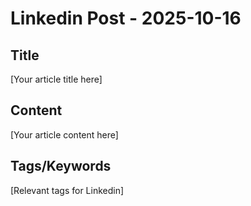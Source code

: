# Linkedin Post - 2025-10-16

## Title
[Your article title here]

## Content
[Your article content here]

## Tags/Keywords
[Relevant tags for Linkedin]
